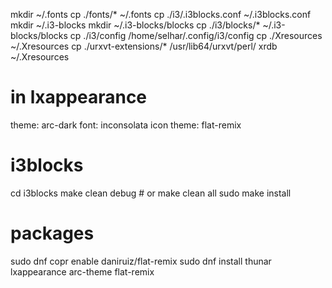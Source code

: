 mkdir ~/.fonts
cp ./fonts/* ~/.fonts
cp ./i3/.i3blocks.conf ~/.i3blocks.conf
mkdir ~/.i3-blocks
mkdir ~/.i3-blocks/blocks
cp ./i3/blocks/* ~/.i3-blocks/blocks
cp ./i3/config /home/selhar/.config/i3/config
cp ./Xresources ~/.Xresources
cp ./urxvt-extensions/* /usr/lib64/urxvt/perl/
xrdb ~/.Xresources

# in lxappearance
theme: arc-dark
font: inconsolata
icon theme: flat-remix

# i3blocks
cd i3blocks
make clean debug # or make clean all
sudo make install

# packages
sudo dnf copr enable daniruiz/flat-remix
sudo dnf install thunar lxappearance arc-theme flat-remix
